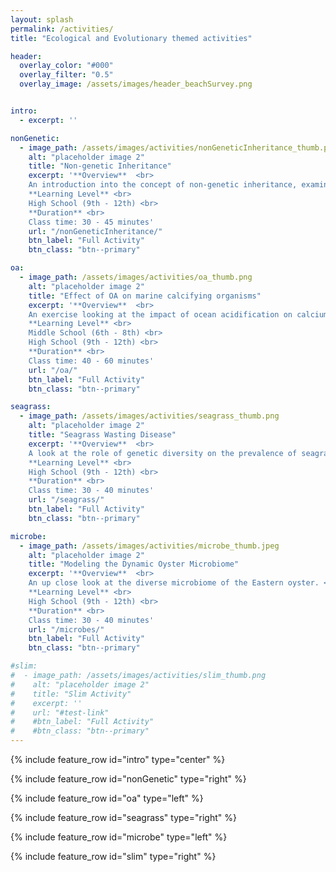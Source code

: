 ```yaml
---
layout: splash
permalink: /activities/
title: "Ecological and Evolutionary themed activities"

header:
  overlay_color: "#000"
  overlay_filter: "0.5"
  overlay_image: /assets/images/header_beachSurvey.png


intro: 
  - excerpt: ''

nonGenetic:
  - image_path: /assets/images/activities/nonGeneticInheritance_thumb.png
    alt: "placeholder image 2"
    title: "Non-genetic Inheritance"
    excerpt: '**Overview**  <br>
    An introduction into the concept of non-genetic inheritance, examining the effect of ocean acidification in Eastern oysters. <br>
    **Learning Level** <br>
    High School (9th - 12th) <br>
    **Duration** <br>
    Class time: 30 - 45 minutes'
    url: "/nonGeneticInheritance/"
    btn_label: "Full Activity"
    btn_class: "btn--primary"

oa:
  - image_path: /assets/images/activities/oa_thumb.png
    alt: "placeholder image 2"
    title: "Effect of OA on marine calcifying organisms"
    excerpt: '**Overview**  <br>
    An exercise looking at the impact of ocean acidification on calcium carbonate formation and shell strength. <br>
    **Learning Level** <br>
    Middle School (6th - 8th) <br>
    High School (9th - 12th) <br>
    **Duration** <br>
    Class time: 40 - 60 minutes'
    url: "/oa/"
    btn_label: "Full Activity"
    btn_class: "btn--primary"

seagrass:
  - image_path: /assets/images/activities/seagrass_thumb.png
    alt: "placeholder image 2"
    title: "Seagrass Wasting Disease"
    excerpt: '**Overview**  <br>
    A look at the role of genetic diversity on the prevalence of seagrass wasting disease. <br>
    **Learning Level** <br>
    High School (9th - 12th) <br>
    **Duration** <br>
    Class time: 30 - 40 minutes'
    url: "/seagrass/"
    btn_label: "Full Activity"
    btn_class: "btn--primary"

microbe:
  - image_path: /assets/images/activities/microbe_thumb.jpeg
    alt: "placeholder image 2"
    title: "Modeling the Dynamic Oyster Microbiome"
    excerpt: '**Overview**  <br>
    An up close look at the diverse microbiome of the Eastern oyster. <br>
    **Learning Level** <br>
    High School (9th - 12th) <br>
    **Duration** <br>
    Class time: 30 - 40 minutes'
    url: "/microbes/"
    btn_label: "Full Activity"
    btn_class: "btn--primary"

#slim:
#  - image_path: /assets/images/activities/slim_thumb.png
#    alt: "placeholder image 2"
#    title: "Slim Activity"
#    excerpt: ''
#    url: "#test-link"
#    #btn_label: "Full Activity"
#    #btn_class: "btn--primary"
---
```


{% include feature_row id="intro" type="center" %}

{% include feature_row id="nonGenetic" type="right" %}

{% include feature_row id="oa" type="left" %}

{% include feature_row id="seagrass" type="right" %}

{% include feature_row id="microbe" type="left" %}

{% include feature_row id="slim" type="right" %}